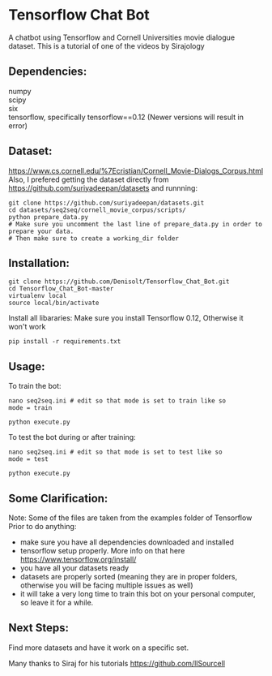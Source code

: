 # Tensorflow Chat Bot
A chatbot using Tensorflow and Cornell Universities movie dialogue dataset. 
This is a tutorial of one of the videos by Sirajology 

## Dependencies:</br>
numpy </br>
scipy</br>
six</br>
tensorflow, specifically tensorflow==0.12 (Newer versions will result in error)</br>

## Dataset:
https://www.cs.cornell.edu/%7Ecristian/Cornell_Movie-Dialogs_Corpus.html </br>
Also, I prefered getting the dataset directly from </br>
https://github.com/suriyadeepan/datasets
and runnning: </br>
```
git clone https://github.com/suriyadeepan/datasets.git
cd datasets/seq2seq/cornell_movie_corpus/scripts/
python prepare_data.py
# Make sure you uncomment the last line of prepare_data.py in order to prepare your data. 
# Then make sure to create a working_dir folder
```
## Installation:

```
git clone https://github.com/Denisolt/Tensorflow_Chat_Bot.git
cd Tensorflow_Chat_Bot-master
virtualenv local
source local/bin/activate
```
Install all libararies: 
Make sure you install Tensorflow 0.12, Otherwise it won't work
```
pip install -r requirements.txt
```
## Usage:
To train the bot:
```
nano seq2seq.ini # edit so that mode is set to train like so
mode = train

python execute.py
```
To test the bot during or after training:
```
nano seq2seq.ini # edit so that mode is set to test like so
mode = test

python execute.py
```

## Some Clarification:
Note: Some of the files are taken from the examples folder of Tensorflow</br>
Prior to do anything:</br>
- make sure you have all dependencies downloaded and installed
- tensorflow setup properly. More info on that here https://www.tensorflow.org/install/
- you have all your datasets ready
- datasets are properly sorted (meaning they are in proper folders, otherwise you will be facing multiple issues as well) 
- it will take a very long time to train this bot on your personal computer, so leave it for a while.

## Next Steps:
Find more datasets and have it work on a specific set.


Many thanks to Siraj for his tutorials https://github.com/llSourcell
